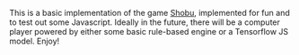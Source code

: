 This is a basic implementation of the game
[Shobu](https://boardgamegeek.com/boardgame/272380/shbu), implemented for fun
and to test out some Javascript. Ideally in the future, there will be a
computer player powered by either some basic rule-based engine or a Tensorflow
JS model. Enjoy!
